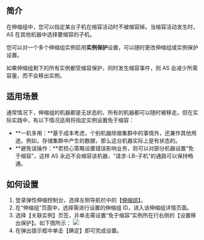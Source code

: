 ## 简介
在伸缩组中，您可以指定某台子机在缩容活动时不被缩容掉。当缩容活动发生时，AS 在其他机器中选择要缩容的子机。

您可以对一个多个伸缩组实例启用**实例保护**设置，可以随时更改伸缩组或实例保护设置。

如果伸缩组剩下的所有实例都受缩容保护，同时发生缩容事件，则 AS 会减少所需容量，而不会移出实例。

## 适用场景

通常情况下，伸缩组的机器都是无状态的，所有的机器都可以随时被移走。但在实际实践中，有以下情况适用将指定实例设置免于缩容：
- **一机多用：**基于成本考虑，个别机器除做集群中的事情外，还兼作其他用途。例如，存储集群中产生的数据，那么这台机器实际上是有状态的。
- **避免误操作：**若担心策略设置错误影响业务，则可以对部分机器设置“免于缩容”，这样 AS 永远不会缩容该机器，“请求-LB-子机”的通路可以保持畅通。

## 如何设置
1. 登录弹性伸缩控制台，选择左侧导航栏中的【[伸缩组](https://console.cloud.tencent.com/autoscaling/group)】。
2. 在“伸缩组”页面中，选择需进行设置的伸缩组 ID，进入该伸缩组详情页面。
3. 选择【关联实例】页签，并单击需设置“免于缩容”实例所在行右侧的【设置移出保护】。如下图所示：
![](https://mc.qcloudimg.com/static/img/f913547df4ed60c7aecb8784b1965a07/1.jpg)
4. 在弹出提示框中单击【确定】即可完成设置。
